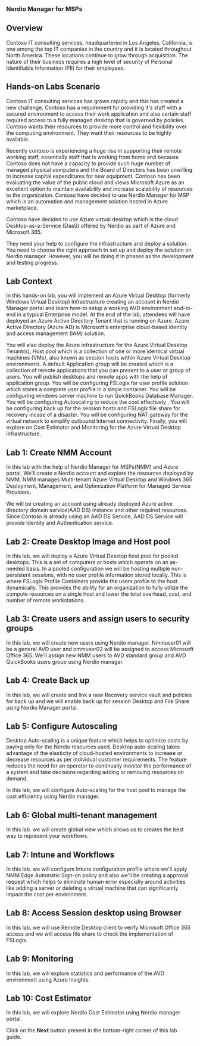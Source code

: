 ### **Nerdio Manager for MSPs**

## **Overview**

Contoso IT consulting services, headquartered in Los Angeles, California, is one among the top IT companies in the country and it is located throughout North America. These locations continue to grow through acquisition. The nature of their business requires a high level of security of Personal Identifiable Information (PII) for their employees.

## **Hands-on Labs Scenario**

Contoso IT consulting services has grown rapidly and this has created a new challenge. Contoso has a requirement for providing it's staff with a secured environment to access their work application and also certain staff required access to a fully managed desktop that is governed  by policies. Contoso wants their resources to provide more control and flexibility over the computing environment. They want their resources to be highly available.

Recently contoso is experiencing a huge rise in supporting their remote working staff, essentially staff that is working from home and because Contoso does not have a capacity to provide such huge number of managed physical computers and the Board of Directors has been unwilling to increase capital expenditures for new equipment. Contoso has been evaluating the value of the public cloud and views Microsoft Azure as an excellent option to maintain availability and increase scalability of resources to the organization. Contoso have decided to use Nerdio Manager for MSP  which is an automation and management solution hosted in Azure marketplace.

Contoso have decided to use Azure virtual desktop which is the cloud Desktop-as-a-Service (DaaS) offered by Nerdio as part of Azure and Microsoft 365.

They need your help to configure the infrastructure and deploy a solution. You need to choose the right approach to set up and deploy the solution on Nerdio manager. However, you will be doing it in phases as the development and testing progress.
 
## **Lab Context**

In this hands-on lab, you will implement an Azure Virtual Desktop (formerly Windows Virtual Desktop) Infrastructure creating an account in  Nerdio Manager portal and learn how-to setup a working AVD environment end-to-end in a typical Enterprise model. At the end of the lab, attendees will have deployed an Azure Active Directory Tenant that is running on Azure. Azure Active Directory (Azure AD) is Microsoft’s enterprise cloud-based identity and access management (IAM) solution.

You will also deploy the Azure infrastructure for the Azure Virtual Desktop Tenant(s), Host pool which is  a collection of one or more identical virtual machines (VMs), also known as session hosts within Azure Virtual Desktop environments. A default Application group will be created which is a collection of remote applications that you can present to a user or group of users. You will publish desktops and remote apps with the help of application group. You will be configuring FSLogix for user profile solution which stores a complete user profile in a single container. You will be configuring windows server machine to run QuickBooks Database Manager. You will be configuring Autoscaling to reduce the cost effectively . You will be configuring back up for the session hosts and FSLogix file share for recovery incase of a disaster. You will be configuring NAT gateway for the virtual network to simplify outbound Internet connectivity. Finally, you will explore on Cost Estimator and Monitoring for the Azure Virtual Desktop infrastructure.

## **Lab 1: Create NMM Account**

In this lab with the help of Nerdio Manager for MSPs(NMM) and Azure portal, We'll create a Nerdio account and explore the resources deployed by NMM. NMM manages Multi-tenant Azure Virtual Desktop and Windows 365 Deployment, Management, and Optimization Platform for Managed Service Providers.

We will be creating an account using already deployed Azure active directory domain service(AAD DS) instance and other required resources. Since Contoso is already using an AAD DS Service, AAD DS Service will provide Identity and Authentication service.

## **Lab 2: Create Desktop Image and Host pool**

In this lab, we will deploy a Azure Virtual Desktop host pool for pooled desktops. This is a set of computers or hosts which operate on an as-needed basis. In a pooled configuration we will be hosting multiple non-persistent sessions, with no user profile information stored locally. This is where FSLogix Profile Containers provide the users profile to the host dynamically. This provides the ability for an organization to fully utilize the compute resources on a single host and lower the total overhead, cost, and number of remote workstations.

## **Lab 3: Create users and assign users to security groups**
    
In this lab, we will create new users using Nerdio manager. Nmmuser01 will be a general AVD user and nmmuser02 will be assigned to access Microsoft Office 365. We'll assign new NMM users to AVD standard group and AVD QuickBooks users group using Nerdio manager.

## **Lab 4: Create Back up**

In this lab, we will create and link a new Recovery service vault and policies for back up and we will enable back up for session Desktop and File Share using Nerdio Manager portal.
    
## **Lab 5: Configure Autoscaling**

Desktop Auto-scaling is a unique feature which helps to optimize costs by paying only for the Nerdio resources used. Desktop auto-scaling takes advantage of the elasticity of cloud-hosted environments to increase or decrease resources as per individual customer requirements. The feature reduces the need for an operator to continually monitor the performance of a system and take decisions regarding adding or removing resources on demand.

In this lab, we will configure Auto-scaling for the host pool to manage the cost efficiently using Nerdio manager. 

## **Lab 6: Global multi-tenant management**

In this lab. we will create global view which allows us to creates the best way to represent your workflows.

## **Lab 7: Intune and Workflows**

In this lab. we will configure Intune configuration profile where we'll apply NMM Edge Automatic Sign-on policy and also we'll be creating a approval request which helps to eliminate human error especially around activities like adding a server or deleting a virtual machine that can significantly impact the cost per environment.

## **Lab 8: Access Session desktop using Browser**

In this lab, we will use Remote Desktop client to verify Microsoft Office 365 access and we will access file share to check the implementation of FSLogix. 

## **Lab 9: Monitoring**

In this lab, we will explore statistics and performance of the AVD environment using Azure Insights.

## **Lab 10: Cost Estimator** 

In this lab, we will explore Nerdio Cost Estimator using Nerdio manager portal. 

Click on the **Next** button present in the bottom-right corner of this lab guide.




